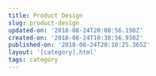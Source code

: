 ```yaml
---
title: Product Design
slug: product-design
updated-on: '2018-08-24T20:08:56.198Z'
created-on: '2018-08-24T10:38:56.938Z'
published-on: '2018-08-24T20:10:25.365Z'
layout: '[category].html'
tags: category
---
```



